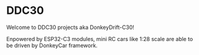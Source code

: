 # DDC30
Welcome to DDC30 projects aka DonkeyDrift-C30!

Enpowered by ESP32-C3 modules, mini RC cars like 1:28 scale are able to be driven by DonkeyCar framework.
